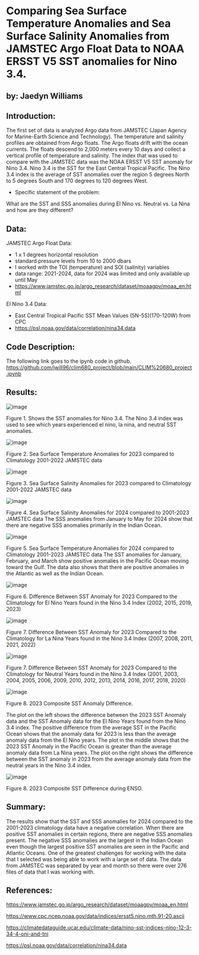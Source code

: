# Comparing Sea Surface Temperature Anomalies and Sea Surface Salinity Anomalies from JAMSTEC Argo Float Data to NOAA ERSST V5 SST anomalies for Nino 3.4. 

## by: Jaedyn Williams

## Introduction:
The first set of data is analyzed Argo data from JAMSTEC (Japan Agency for Marine-Earth Science and Technology). The temperature and salinity profiles are obtained from Argo floats. The Argo floats drift with the ocean currents. The floats descend to 2,000 meters every 10 days and collect a vertical profile of temperature and salinity. The index that was used to compare with the JAMSTEC data was the NOAA ERSST V5 SST anomaly for Nino 3.4. Nino 3.4 is the SST for the East Central Tropical Pacific. The Nino 3.4 index is the average of SST anomalies over the region 5 degrees North to 5 degrees South and 170 degrees to 120 degrees West. 

- Specific statement of the problem:

What are the SST and SSS anomalies during El Nino vs. Neutral vs. La Nina and how are they different?

## Data:
JAMSTEC Argo Float Data: 
- 1 x 1 degrees horizontal resolution
- standard pressure levels from 10 to 2000 dbars
- I worked with the TOI (temperature) and SOI (salinity) variables
- data range: 2021-2024, data for 2024 was limited and only available up until May
- https://www.jamstec.go.jp/argo_research/dataset/moaagpv/moaa_en.html

El Nino 3.4 Data: 
- East Central Tropical Pacific SST Mean Values (5N-5S)(170-120W) from CPC
- https://psl.noaa.gov/data/correlation/nina34.data

## Code Description:
The following link goes to the ipynb code in github. https://github.com/jwill96/clim680_project/blob/main/CLIM%20680_project.ipynb

## Results:

![image](https://github.com/user-attachments/assets/59d75dcc-29fd-4ff6-83d9-b29f3429193c)

Figure 1. Shows the SST anomalies for Nino 3.4. 
The Nino 3.4 index was used to see which years experienced el nino, la nina, and neutral SST anomalies. 

![image](https://github.com/user-attachments/assets/cb2eaed9-2244-4104-ad1b-0b5f9c1d411b)

Figure 2. Sea Surface Temperature Anomalies for 2023 compared to Climatology 2001-2022 JAMSTEC data

![image](https://github.com/user-attachments/assets/d942db38-d800-4d73-b36c-d091423f5ba7)

Figure 3. Sea Surface Salinity Anomalies for 2023 compared to Climatology 2001-2022 JAMSTEC data

![image](https://github.com/user-attachments/assets/07db89c5-20fb-4efd-8eb7-3a626d7f1442)

Figure 4. Sea Surface Salinity Anomalies for 2024 compared to 2001-2023 JAMSTEC data
The SSS anomalies from January to May for 2024 show that there are negative SSS anomalies primarily in the Indian Ocean.
 

![image](https://github.com/user-attachments/assets/ba10cabb-b9eb-4465-90dc-131a23cf4c13)

Figure 5. Sea Surface Temperature Anomalies for 2024 compared to Climatology 2001-2023 JAMSTEC data
The SST anomalies for January, February, and March show positive anomalies in the Pacific Ocean moving toward the Gulf. The data also shows that there are positive anomalies in the Atlantic as well as the Indian Ocean.

![image](https://github.com/user-attachments/assets/01846432-6668-4bc0-9567-25b1175739da)

Figure 6. Difference Between SST Anomaly for 2023 Compared to the Climatology for El Nino Years found in the Nino 3.4 Index (2002, 2015, 2019, 2023)

![image](https://github.com/user-attachments/assets/eadfdd64-817a-4167-96b7-ccbebe3f508b)

Figure 7. Difference Between SST Anomaly for 2023 Compared to the Climatology for La Nina Years found in the Nino 3.4 Index (2007, 2008, 2011, 2021, 2022)

![image](https://github.com/user-attachments/assets/c7b5e0a9-2f7f-4e26-b683-3e0d1f2d4c19)

Figure 7. Difference Between SST Anomaly for 2023 Compared to the Climatology for Neutral Years found in the Nino 3.4 Index (2001, 2003, 2004, 2005, 2006, 2009, 2010, 2012, 2013, 2014, 2016, 2017, 2018, 2020)

![image](https://github.com/user-attachments/assets/8156b519-af83-4e1f-80b4-e0517f953d54)


Figure 8. 2023 Composite SST Anomaly Difference.

The plot on the left shows the difference between the 2023 SST Anomaly data and the SST Anomaly data for the El Nino Years found from the Nino 3.4 index. The positive difference from the average SST in the Pacific Ocean shows that the anomaly data for 2023 is less than the average anomaly data from the El Nino years. The plot in the middle shows that the 2023 SST Anomaly in the Pacific Ocean is greater than the average anomaly data from La Nina years. The plot on the right shows the difference between the SST anomaly in 2023 from the average anomaly data from the neutral years in the Nino 3.4 index. 

![image](https://github.com/user-attachments/assets/91a51c29-d89b-471f-b610-1d548447e6a1)

Figure 8. 2023 Composite SST Difference during ENSO.


## Summary:
The results show that the SST and SSS anomalies for 2024 compared to the 2001-2023 climatology data have a negative correlation. When there are positive SST anomalies in certain regions, there are negative SSS anomalies present. The negative SSS anomalies are the largest in the Indian Ocean even though the largest positive SST anomalies are seen in the Pacific and Atlantic Oceans. One of the greatest challenges for working with the data that I selected was being able to work with a large set of data. The data from JAMSTEC was separated by year and month so there were over 276 files of data that I was working with.

## References: 
https://www.jamstec.go.jp/argo_research/dataset/moaagpv/moaa_en.html

https://www.cpc.ncep.noaa.gov/data/indices/ersst5.nino.mth.91-20.ascii

https://climatedataguide.ucar.edu/climate-data/nino-sst-indices-nino-12-3-34-4-oni-and-tni

https://psl.noaa.gov/data/correlation/nina34.data
